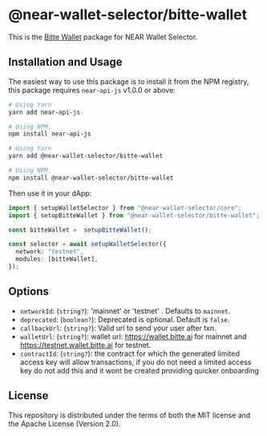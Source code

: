 # @near-wallet-selector/bitte-wallet

This is the [Bitte Wallet](https://wallet.bitte.ai) package for NEAR Wallet Selector.

## Installation and Usage

The easiest way to use this package is to install it from the NPM registry, this package requires `near-api-js` v1.0.0 or above:

```bash
# Using Yarn
yarn add near-api-js

# Using NPM.
npm install near-api-js
```
```bash
# Using Yarn
yarn add @near-wallet-selector/bitte-wallet

# Using NPM.
npm install @near-wallet-selector/bitte-wallet
```

Then use it in your dApp:

```ts
import { setupWalletSelector } from "@near-wallet-selector/core";
import { setupBitteWallet } from "@near-wallet-selector/bitte-wallet";

const bitteWallet =  setupBitteWallet();

const selector = await setupWalletSelector({
  network: "testnet",
  modules: [bitteWallet],
});
```

## Options

- `networkId`: (`string?`): 'mainnet' or 'testnet' . Defaults to `mainnet`.
- `deprecated`: (`boolean?`): Deprecated is optional. Default is `false`.
- `callbackUrl`: (`string?`): Valid url to send your user after txn.
- `walletUrl`: (`string?`): wallet url: https://wallet.bitte.ai for mainnet and https://testnet.wallet.bitte.ai for testnet.
- `contractId`: (`string?`): the contract for which the generated limited access key will allow transactions, if you do not need a limited access key do not add this and it wont be created providing quicker onboarding


## License

This repository is distributed under the terms of both the MIT license and the Apache License (Version 2.0).
